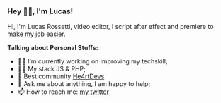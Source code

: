 
### Hey 🖖🏻, I'm  Lucas!

Hi, I'm Lucas Rossetti, video editor, I script after effect and premiere to make my job easier.

**Talking about Personal Stuffs:**

-   💪🏻 I’m currently working on improving my techskill;
  -   🧙‍♂️ My stack JS & PHP;
-   💜  Best community [He4rtDevs](https://heartdevs.com/)
-   💬  Ask me about anything, I am happy to help;
-   📫  How to reach me:  [my twitter ](https://twitter.com/sorenhe4rt)

